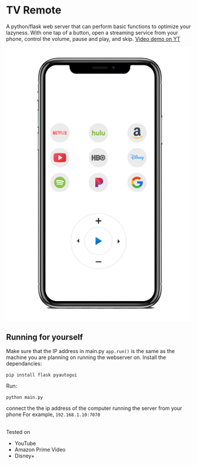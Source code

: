 # TV Remote
A python/flask web server that can perform basic functions to optimize your lazyness.
With one tap of a button, open a streaming service from your phone, control the volume, pause and play, and skip.
[Video demo on YT](https://www.youtube.com/watch?v=o4WpVH0GWw0)

![](static/images/phone.png)

## Running for yourself
Make sure that the IP address in main.py `app.run()` is the same as the machine you are planning on running the webserver on.
Install the dependancies:
```
pip install flask pyautogui
```
Run:
```
python main.py
```

connect the the ip address of the computer running the server from your phone
For example, `192.168.1.10:7070`

<br>
Tested on

* YouTube
* Amazon Prime Video
* Disney+
